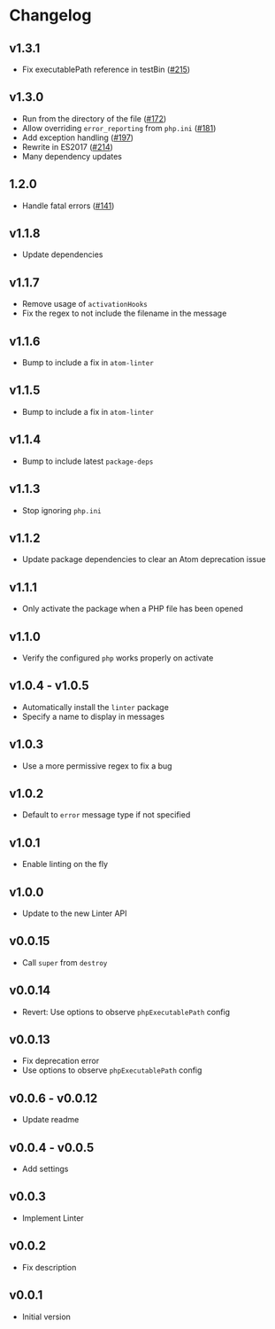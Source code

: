 # Changelog

## v1.3.1

*   Fix executablePath reference in testBin ([#215](https://github.com/AtomLinter/linter-php/pull/215))

## v1.3.0

*   Run from the directory of the file ([#172](https://github.com/AtomLinter/linter-php/pull/172))
*   Allow overriding `error_reporting` from `php.ini` ([#181](https://github.com/AtomLinter/linter-php/pull/181))
*   Add exception handling ([#197](https://github.com/AtomLinter/linter-php/pull/197))
*   Rewrite in ES2017 ([#214](https://github.com/AtomLinter/linter-php/pull/214))
*   Many dependency updates

## 1.2.0

*   Handle fatal errors ([#141](https://github.com/AtomLinter/linter-php/pull/141))

## v1.1.8

*   Update dependencies

## v1.1.7

*   Remove usage of `activationHooks`
*   Fix the regex to not include the filename in the message

## v1.1.6

*   Bump to include a fix in `atom-linter`

## v1.1.5

*   Bump to include a fix in `atom-linter`

## v1.1.4

*   Bump to include latest `package-deps`

## v1.1.3

*   Stop ignoring `php.ini`

## v1.1.2

*   Update package dependencies to clear an Atom deprecation issue

## v1.1.1

*   Only activate the package when a PHP file has been opened

## v1.1.0

*   Verify the configured `php` works properly on activate

## v1.0.4 - v1.0.5

*   Automatically install the `linter` package
*   Specify a name to display in messages

## v1.0.3

*   Use a more permissive regex to fix a bug

## v1.0.2

*   Default to `error` message type if not specified

## v1.0.1

*   Enable linting on the fly

## v1.0.0

*   Update to the new Linter API

## v0.0.15

*   Call `super` from `destroy`

## v0.0.14

*   Revert: Use options to observe `phpExecutablePath` config

## v0.0.13

*   Fix deprecation error
*   Use options to observe `phpExecutablePath` config

## v0.0.6 - v0.0.12

*   Update readme

## v0.0.4 - v0.0.5

*   Add settings

## v0.0.3

*   Implement Linter

## v0.0.2

*   Fix description

## v0.0.1

*   Initial version

